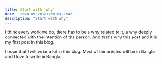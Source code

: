 ```yaml
---
title: Start with 'why'
date: "2020-09-26T21:00:03.284Z"
description: "Start with why"
---
```


I think every work we do, there has to be a why related to it, a why deeply connected with the intention of the person. And that's why this post and it is my first post in this blog.

I hope that I will write a lot in this blog. Most of the articles will be in Bangla and I love to write in Bangla.
